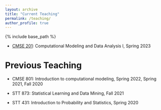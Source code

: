 ```yaml
---
layout: archive
title: "Current Teaching"
permalink: /teaching/
author_profile: true
---
```


{% include base_path %}

* [CMSE 201](https://msu-cmse-courses.github.io/cmse201-F22-jb/intro.html): Computational Modeling and Data Analysis I, Spring 2023

Previous Teaching
======
* CMSE 801: Introduction to computational modeling, Spring 2022, Spring 2021, Fall 2020

* STT 873: Statistical Learning and Data Mining, Fall 2021

* STT 431: Introduction to Probability and Statistics, Spring 2020 


